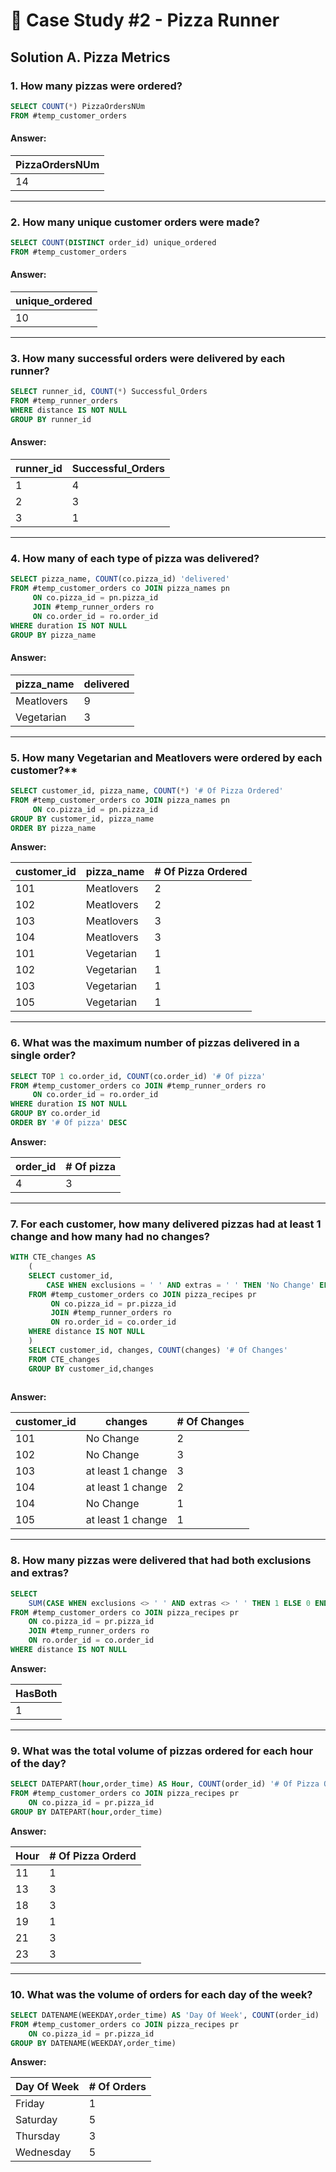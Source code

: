 # 🍕 Case Study #2 - Pizza Runner

## Solution A. Pizza Metrics

### 1. How many pizzas were ordered?

````sql
SELECT COUNT(*) PizzaOrdersNUm
FROM #temp_customer_orders
````

#### Answer:

| PizzaOrdersNUm | 
| ----------- | 
| 14        |

***

### 2. How many unique customer orders were made?

````sql
SELECT COUNT(DISTINCT order_id) unique_ordered
FROM #temp_customer_orders
````
#### Answer:

|unique_ordered|
|--------------|
|     10       |

***
### 3. How many successful orders were delivered by each runner?

````sql
SELECT runner_id, COUNT(*) Successful_Orders
FROM #temp_runner_orders
WHERE distance IS NOT NULL
GROUP BY runner_id
````
#### Answer:

runner_id | Successful_Orders
-- | --
1 | 4
2 | 3
3 | 1

***
### 4. How many of each type of pizza was delivered?

````sql
SELECT pizza_name, COUNT(co.pizza_id) 'delivered'
FROM #temp_customer_orders co JOIN pizza_names pn
	 ON co.pizza_id = pn.pizza_id
	 JOIN #temp_runner_orders ro
	 ON co.order_id = ro.order_id
WHERE duration IS NOT NULL
GROUP BY pizza_name
````

#### Answer:
pizza_name | delivered
-- | --
Meatlovers | 9
Vegetarian | 3

***

### 5. How many Vegetarian and Meatlovers were ordered by each customer?**

````sql
SELECT customer_id, pizza_name, COUNT(*) '# Of Pizza Ordered'
FROM #temp_customer_orders co JOIN pizza_names pn
	 ON co.pizza_id = pn.pizza_id
GROUP BY customer_id, pizza_name
ORDER BY pizza_name

````

**Answer:**

customer_id | pizza_name| # Of Pizza Ordered
-- | -- | --
101|	Meatlovers|	2
102|  Meatlovers|	2
103|	Meatlovers|	3
104|	Meatlovers|	3
101|	Vegetarian|	1
102|	Vegetarian|	1
103|	Vegetarian|	1
105|	Vegetarian|	1

***

### 6. What was the maximum number of pizzas delivered in a single order?

````sql
SELECT TOP 1 co.order_id, COUNT(co.order_id) '# Of pizza'
FROM #temp_customer_orders co JOIN #temp_runner_orders ro
	 ON co.order_id = ro.order_id
WHERE duration IS NOT NULL
GROUP BY co.order_id
ORDER BY '# Of pizza' DESC
````

**Answer:**

order_id|# Of pizza|
|---|---------|
|4|    3    |

***

### 7. For each customer, how many delivered pizzas had at least 1 change and how many had no changes?

````sql
WITH CTE_changes AS
	(
	SELECT customer_id,
		CASE WHEN exclusions = ' ' AND extras = ' ' THEN 'No Change' ELSE 'at least 1 change' END AS 'Changes'
	FROM #temp_customer_orders co JOIN pizza_recipes pr
		 ON co.pizza_id = pr.pizza_id
		 JOIN #temp_runner_orders ro
		 ON ro.order_id = co.order_id
	WHERE distance IS NOT NULL
	)
	SELECT customer_id, changes, COUNT(changes) '# Of Changes'
	FROM CTE_changes
	GROUP BY customer_id,changes
	 
````

**Answer:**

customer_id | changes| # Of Changes
-- | -- | --
101	|No Change	|2
102	|No Change	|3
103	|at least 1 change	|3
104	|at least 1 change	|2
104	|No Change	|1
105	|at least 1 change	|1

***

### 8. How many pizzas were delivered that had both exclusions and extras?

````sql
SELECT 
	SUM(CASE WHEN exclusions <> ' ' AND extras <> ' ' THEN 1 ELSE 0 END) AS 'HasBoth'
FROM #temp_customer_orders co JOIN pizza_recipes pr
	ON co.pizza_id = pr.pizza_id
	JOIN #temp_runner_orders ro
	ON ro.order_id = co.order_id
WHERE distance IS NOT NULL 
````

**Answer:**

|HasBoth|
|---------|
|    1    |

***

### 9. What was the total volume of pizzas ordered for each hour of the day?

````sql
SELECT DATEPART(hour,order_time) AS Hour, COUNT(order_id) '# Of Pizza Orderd'
FROM #temp_customer_orders co JOIN pizza_recipes pr
	ON co.pizza_id = pr.pizza_id
GROUP BY DATEPART(hour,order_time)
````

**Answer:**

Hour | # Of Pizza Orderd
-- | --
11 | 1
13 | 3
18 | 3
19 | 1
21 | 3
23 | 3

***

### 10. What was the volume of orders for each day of the week?

````sql
SELECT DATENAME(WEEKDAY,order_time) AS 'Day Of Week', COUNT(order_id) '# Of Orders'
FROM #temp_customer_orders co JOIN pizza_recipes pr
	ON co.pizza_id = pr.pizza_id
GROUP BY DATENAME(WEEKDAY,order_time)
````

**Answer:**

Day Of Week | # Of Orders
-- | --
Friday	|1
Saturday	|5
Thursday	|3
Wednesday	|5
